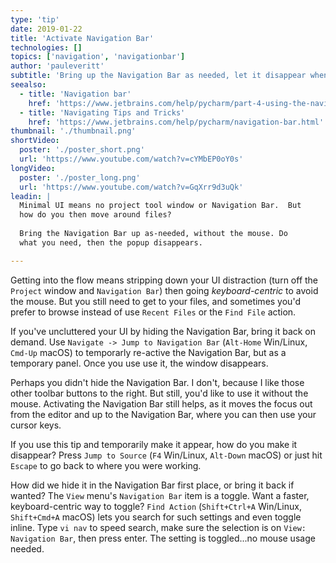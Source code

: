 ```yaml
---
type: 'tip'
date: 2019-01-22
title: 'Activate Navigation Bar'
technologies: []
topics: ['navigation', 'navigationbar']
author: 'pauleveritt'
subtitle: 'Bring up the Navigation Bar as needed, let it disappear when finished'
seealso:
  - title: 'Navigation bar'
    href: 'https://www.jetbrains.com/help/pycharm/part-4-using-the-navigation-bar.html'
  - title: 'Navigating Tips and Tricks'
    href: 'https://www.jetbrains.com/help/pycharm/navigation-bar.html'
thumbnail: './thumbnail.png'
shortVideo:
  poster: './poster_short.png'
  url: 'https://www.youtube.com/watch?v=cYMbEP0oY0s'
longVideo:
  poster: './poster_long.png'
  url: 'https://www.youtube.com/watch?v=GqXrr9d3uQk'
leadin: |
  Minimal UI means no project tool window or Navigation Bar.  But 
  how do you then move around files?
  
  Bring the Navigation Bar up as-needed, without the mouse. Do 
  what you need, then the popup disappears.

---
```


Getting into the flow means stripping down your UI distraction (turn off the 
`Project` window and `Navigation Bar`) then going *keyboard-centric* to avoid 
the mouse.  But you still need to get to your files, and sometimes you'd prefer 
to browse instead of use `Recent Files` or the `Find File` action.

If you've uncluttered your UI by hiding the Navigation Bar, bring it back on demand. 
Use `Navigate -> Jump to Navigation Bar` (`Alt-Home` Win/Linux, `Cmd-Up` macOS) 
to temporarly re-active the Navigation Bar, but as a temporary panel. Once 
you use use it, the window disappears.

Perhaps you didn't hide the Navigation Bar. I don't, because I like those other 
toolbar buttons to the right. But still, you'd like to use it without the mouse. 
Activating the Navigation Bar still helps, as it moves the focus out from the 
editor and up to the Navigation Bar, where you can then use your cursor keys.

If you use this tip and temporarily make it appear, how do you make it disappear? 
Press `Jump to Source` (`F4` Win/Linux, `Alt-Down` macOS) or just hit `Escape` 
to go back to where you were working.

How did we hide it in the Navigation Bar first place, or bring it back if wanted? 
The `View` menu's `Navigation Bar` item is a toggle. Want a faster, keyboard-centric 
way to toggle? `Find Action` (`Shift+Ctrl+A` Win/Linux, `Shift+Cmd+A` macOS) lets 
you search for such settings and even toggle inline. Type `vi nav` to speed search, 
make sure the selection is on `View: Navigation Bar`, then press enter. The 
setting is toggled...no mouse usage needed.
